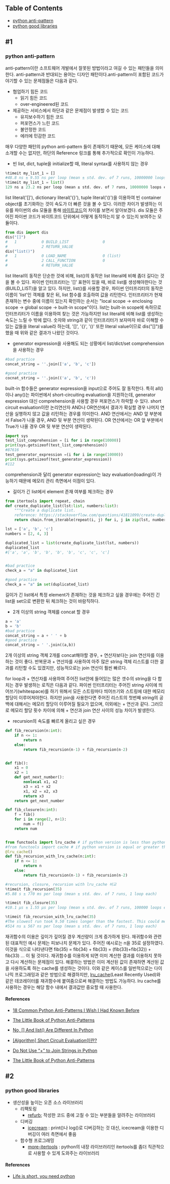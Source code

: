 ## Table of Contents

- [python anti-pattern](#1)
- [python good libraries](#2)

## #1
### python anti-pattern
anti-pattern이란 소프트웨어 개발에서 잘못된 방법이라고 여길 수 있는 패턴들을 의미한다. anti-pattern과 반대되는 용어는 디자인 패턴이다.anti-pattern이 포함된 코드가 야기할 수 있는 문제점들은 다음과 같다.
- 협업하기 힘든 코드
    - 읽기 힘든 코드
    - over-engineered된 코드
- 제공하는 서비스에서 하단과 같은 문제점이 발생할 수 있는 코드
    - 유지보수하기 힘든 코드
    - 퍼포먼스가 느린 코드
    - 불안정한 코드
    - 에러에 민감한 코드


매우 다양한 패턴의 python anti-pattern 들이 존재하기 때문에, 모든 케이스에 대해 소개할 수는 없지만, 하단의 Reference 링크를 통해 추가적으로 확인이 가능하다.

- 빈 list, dict, tuple을 initialize할 때, literal syntax를 사용하지 않는 경우
```python
%timeit my_list_1 = []
#48.8 ns ± 9.55 ns per loop (mean ± std. dev. of 7 runs, 10000000 loops each)
%timeit my_list_1 = list()
129 ns ± 23.2 ns per loop (mean ± std. dev. of 7 runs, 10000000 loops each)
```
list literal('[]'), dictionary literal('{}'), tuple literal('()')을 이용하여 빈 container object를 초기화하는 것이 속도가 더 빠른 것을 볼 수 있다. 이러한 차이가 발생하는 이유를 파이썬의 dis 모듈을 통해 [바이트코드](https://docs.python.org/ko/3.8/glossary.html#term-bytecode)의 차이를 보면서 알아보겠다. dis 모듈은 주어진 파이썬 코드가 바이트코드 단위에서 어떻게 동작하는지 알 수 있는지 보여주는 모듈이다.

```python
from dis import dis
dis("[]")
#   1           0 BUILD_LIST               0
#               2 RETURN_VALUE
dis("list()")
#   1           0 LOAD_NAME                0 (list)
#               2 CALL_FUNCTION            0
#               4 RETURN_VALUE
```
list literal의 동작은 단순한 것에 비해, list()의 동작은 list literal에 비해 좀더 길다는 것을 볼 수 있다. 파이썬 인터프리터는 '[]' 표현이 있을 때, 바로 list를 생성해야한다는 것(BUILD_LIST)을 알고 있다. 하지만, list()를 사용할 경우, 파이썬 인터프리터의 동작은 이름이 'list'인 객체를 찾은 뒤, list 함수를 호출하여 값을 리턴한다. 인터프리터가 현재 존재하는 변수 중에 이름이 있는지 확인하는 순서는 "local scope -> enclosing scope -> global scope -> built-in scope"이다. list는 built-in scope에 속하므로 인터프리터가 이름을 이용하여 찾는 것은 가능하지만 list literal에 비해 list를 생성하는 속도는 느릴 수 밖에 없다. 숫자와 string과 같이 인터프리터가 보자마자 바로 이해할 수 있는 값들을 literal value라 하는데, '[]', '{}', '()' 또한 literal value이므로 dis("[]")를 했을 때 위와 같은 결과가 나왔던 것이다.


- generator expression을 사용해도 되는 상황에서 list/dict/set comprehension을 사용하는 경우
```python
#bad practice
concat_string = ''.join(['a', 'b', 'c'])

#good practice
cocnat_string = ''.join(('a', 'b', 'c'))
```
built-in 함수들은 generator expression을 input으로 주어도 잘 동작한다. 특히 all()이나 any()는 파이썬에서 short-circuiting evaluation을 지원하는데, generator expression 대신 comprehension을 사용할 경우 퍼포먼스가 하락할 수 있다. short circuit evaluation이란 논리연산자 AND나 OR연산에서 결과가 확실할 경우 나머지 연산을 실행하지 않고 값을 리턴하는 경우를 의미한다. AND 연산에서는 AND 앞 부분에서 False가 나올 경우, AND 뒷 부분 연산이 생략된다. OR 연산에서는 OR 앞 부분에서 True가 나올 경우 OR 뒷 부분 연산이 생략된다.

```python
import sys
test_list_comprehension = [i for i in range(10000)]
print(sys.getsizeof(test_list_comprehension))
#87616
test_generator_expression =(i for i in range(10000))
print(sys.getsizeof(test_generator_expression))
#112
```
comprehension과 달리 generator expression는 lazy evaluation(loading)이 가능하기 때문에 메모리 관리 측면에서 이점이 있다.


- 길이가 긴 list에서 element 존재 여부를 체크하는 경우
```python
from itertools import repeat, chain
def create_duplicate_list(lst:list, numbers:list):
    """Create a duplicate list.
    reference: https://stackoverflow.com/questions/41811099/create-duplicates-in-the-list"""
    return chain.from_iterable(repeat(i, j) for i, j in zip(lst, numbers))

lst = ['a', 'b', 'c']
numbers = [2, 4, 3]

duplicated_list = list(create_duplicate_list(lst, numbers))
duplicated_list
#['a', 'a', 'b', 'b', 'b', 'b', 'c', 'c', 'c']


#bad practice
check_a = "a" in duplicated_list

#good practice
check_a = "a" in set(duplicated_list)
```
길이가 긴 list에서 특정 element가 존재하는 것을 체크하고 싶을 경우에는 주어진 긴 list을 set으로 변환한 뒤 체크하는 것이 바람직하다.


- 2개 이상의 string 객체를 concat 할 경우
```python
a = 'a'
b = 'b'
#bad practice
concat_string = a + ' ' + b
#good practice
concat_string = ' '.join((a,b))
```
2개 이상의 string 객체 2개를 concat해야할 경우, + 연산자보다는 join 연산자를 이용하는 것이 좋다. 반복문과 + 연산자를 사용하여 아주 많은 string 객체 리스트를 더한 결과를 리턴할 수도 있겠지만, 성능적으로는 join 연산이 훨씬 빠르다.


for loop과 + 연산자를 사용하여 주어진 list안에 들어있는 많은 갯수의 string을 다 합치는 경우 발생하는 로직은 다음과 같다. 파이썬 인터프리터는 주어진 string 사이에 띄어쓰기(whitespace)를 하기 위해서 모든 스트링마다 띄어쓰기와 스트링에 대한 메모리 할당이 이루어져야한다.
하지만 join을 사용한다면 주어진 리스트의 첫번째 string의 공백에 대해서는 메모리 할당이 이루어질 필요가 없으며, 이외에는 + 연산과 같다. 그러므로 메모리 할당 횟수 차이에 의해 + 연산과 join 연산 사이의 성능 차이가 발생한다.



- recursion의 속도를 빠르게 올리고 싶은 경우
```python
def fib_recursion(n:int):
    if n <= 1:
        return n
    else:
        return fib_recursion(n-1) + fib_recursion(n-2)


def fib():
    x1 = 0
    x2 = 1
    def get_next_number():
        nonlocal x1, x2
        x3 = x1 + x2
        x1, x2 = x2, x3
        return x3
    return get_next_number

def fib_closure(n:int):
    f = fib()
    for i in range(2, n+1):
        num = f()
    return num


from functools import lru_cache # if python version is less than python 3.9
#from functools import cache # if python version is equal or greater than python 3.9
@lru_cache()
def fib_recursion_with_lru_cache(n:int):
    if n <= 1:
        return n
    else:
        return fib_recursion(n-1) + fib_recursion(n-2)

#recursion, closure, recursion with lru_cache 비교
%timeit fib_recursion(35)
#5.88 s ± 770 ms per loop (mean ± std. dev. of 7 runs, 1 loop each)

%timeit fib_closure(35)
#10.1 µs ± 1.55 µs per loop (mean ± std. dev. of 7 runs, 100000 loops each)

%timeit fib_recursion_with_lru_cache(35)
#The slowest run took 9.50 times longer than the fastest. This could mean that an intermediate result is being cached.
#514 ns ± 567 ns per loop (mean ± std. dev. of 7 runs, 1 loop each)
```
재귀함수의 이용은 깊이가 깊어질 경우 계산량이 크게 증가하게 된다. 재귀함수와 관련된 대표적인 예시 문제는 피보나치 문제가 있다. 주어진 예시로는 n을 35로 설정하였다. 이것을 식으로 나타낸다면 fib(35) = fib(34) + fib(33) = (fib(33)+fib(32)) + fib(33) ... 이 될 것이다. 재귀함수를 이용하게 되면 이미 계산한 결과를 이용하지 못하고 다시 계산하는 문제점이 있다. 해결하는 방법은 이미 계산된 값이 존재하면 계산된 값을 사용하도록 하는 cache를 생성하는 것이다. 이와 같은 케이스를 일반적으로는 다이나믹 프로그래밍과 같은 방법으로 해결하지만, [lru_cache](https://docs.python.org/ko/3/library/functools.html)(Least Recently Used)와 같은 데코레이터를 재귀함수에 붙여줌으로써 해결하는 방법도 가능하다. lru cache를 사용하는 경우는 해당 함수 내에서 결과값만 중요할 때 사용한다.



#### References
- [18 Common Python Anti-Patterns I Wish I Had Known Before](https://medium.com/towards-data-science/18-common-python-anti-patterns-i-wish-i-had-known-before-44d983805f0f)
- [The Little Book of Python Anti-Patterns](https://docs.quantifiedcode.com/python-anti-patterns/index.html)
- [No, [] And list() Are Different In Python](https://towardsdatascience.com/no-and-list-are-different-in-python-8940530168b0)

- [[Algorithm] Short Circuit Evaluation이란?](https://twpower.github.io/53-about-short-circuit-evaluation)
- [Do Not Use “+” to Join Strings in Python](https://medium.com/towards-data-science/do-not-use-to-join-strings-in-python-f89908307273)
- [The Little Book of Python Anti-Patterns](https://github.com/quantifiedcode/python-anti-patterns)




## #2
### python good libraries
- 생산성을 높이는 오픈 소스 라이브러리
    - 리팩토링
        - [refurb](https://github.com/dosisod/refurb); 작성한 코드 중에 고칠 수 있는 부분들을 알려주는 라이브러리
    - 디버깅
        - [icecream](https://github.com/gruns/icecream) : print()나 log()로 디버깅하는 것 대신, icecream을 이용한 디버깅이 여러 측면에서 좋음
    - 함수형 프로그래밍
        - [more-itertools](https://github.com/more-itertools/more-itertools) : python의 내장 라이브러리인 itertools를 좀더 직관적으로 사용할 수 있게 도와주는 라이브러리



#### References
- [Life is short, you need python](https://awesome-python.com/)


